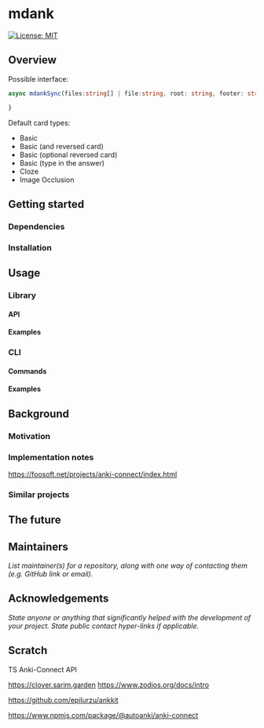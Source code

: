 <!--+ Warning: Content inside HTML comment blocks was generated by mdat and may be overwritten. +-->

<!-- title -->

# mdank

<!-- /title -->

<!-- banner -->

<!-- badges -->

[![License: MIT](https://img.shields.io/badge/License-MIT-yellow.svg)](https://opensource.org/licenses/MIT)

<!-- /badges -->

<!-- short-description -->

## Overview

Possible interface:

```ts
async mdankSync(files:string[] | file:string, root: string, footer: string, commonTag: 'mdank') {

}
```

Default card types:

- Basic
- Basic (and reversed card)
- Basic (optional reversed card)
- Basic (type in the answer)
- Cloze
- Image Occlusion

## Getting started

### Dependencies

### Installation

## Usage

### Library

#### API

#### Examples

### CLI

#### Commands

#### Examples

## Background

### Motivation

### Implementation notes

https://foosoft.net/projects/anki-connect/index.html

### Similar projects

## The future

## Maintainers

_List maintainer(s) for a repository, along with one way of contacting them (e.g. GitHub link or email)._

## Acknowledgements

_State anyone or anything that significantly helped with the development of your project. State public contact hyper-links if applicable._

<!-- contributing -->

<!-- license -->

## Scratch

TS Anki-Connect API

https://clover.sarim.garden
https://www.zodios.org/docs/intro

https://github.com/epilurzu/ankkit

https://www.npmjs.com/package/@autoanki/anki-connect
